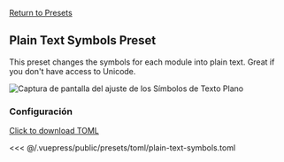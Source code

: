 [Return to Presets](/presets/#plain-text-symbols)

## Plain Text Symbols Preset

This preset changes the symbols for each module into plain text. Great if you don't have access to Unicode.

![Captura de pantalla del ajuste de los Símbolos de Texto Plano](/presets/img/plain-text-symbols.png)

### Configuración

[Click to download TOML](/presets/toml/plain-text-symbols.toml)

<<< @/.vuepress/public/presets/toml/plain-text-symbols.toml
